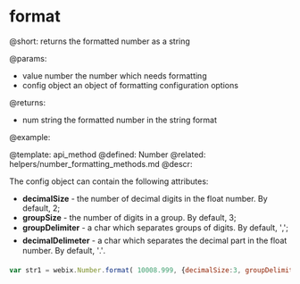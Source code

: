 format
=============


@short:
	returns the formatted number as a string 

@params:
- value		number		the number which needs formatting
- config	object		an object of formatting configuration options


@returns:
- num       string      the formatted number in the string format 

@example:


@template:	api_method
@defined:	Number
@related:
	helpers/number_formatting_methods.md
@descr:


The config object can contain the following attributes:

- **decimalSize** - the number of decimal digits in the float number. By default, 2;
- **groupSize** - the number of digits in a group. By default, 3;
- **groupDelimiter** - a char which separates groups of digits. By default, '&#148;,'&#148;;
- **decimalDelimeter** - a char which separates the decimal part in the float number. By default, '&#148;.'&#148;.

~~~js
var str1 = webix.Number.format( 10008.999, {decimalSize:3, groupDelimiter:" "});
~~~
